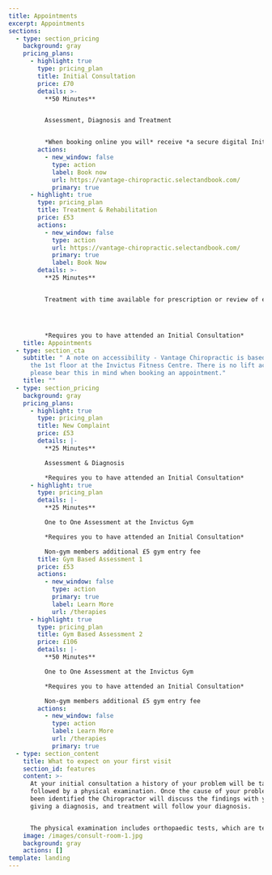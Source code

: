 ```yaml
---
title: Appointments
excerpt: Appointments
sections:
  - type: section_pricing
    background: gray
    pricing_plans:
      - highlight: true
        type: pricing_plan
        title: Initial Consultation
        price: £70
        details: >-
          **50 Minutes**


          Assessment, Diagnosis and Treatment


          *When booking online you will* receive *a secure digital Initial Consultation Form to fill in prior to your appointment.*
        actions:
          - new_window: false
            type: action
            label: Book now
            url: https://vantage-chiropractic.selectandbook.com/
            primary: true
      - highlight: true
        type: pricing_plan
        title: Treatment & Rehabilitation
        price: £53
        actions:
          - new_window: false
            type: action
            url: https://vantage-chiropractic.selectandbook.com/
            primary: true
            label: Book Now
        details: >-
          **25 Minutes**


          Treatment with time available for prescription or review of exercises/stretches




          *Requires you to have attended an Initial Consultation*
    title: Appointments
  - type: section_cta
    subtitle: " A note on accessibility - Vantage Chiropractic is based upstairs on
      the 1st floor at the Invictus Fitness Centre. There is no lift access,
      please bear this in mind when booking an appointment."
    title: ""
  - type: section_pricing
    background: gray
    pricing_plans:
      - highlight: true
        type: pricing_plan
        title: New Complaint
        price: £53
        details: |-
          **25 Minutes**

          Assessment & Diagnosis

          *Requires you to have attended an Initial Consultation*
      - highlight: true
        type: pricing_plan
        details: |-
          **25 Minutes**

          One to One Assessment at the Invictus Gym

          *Requires you to have attended an Initial Consultation*

          Non-gym members additional £5 gym entry fee
        title: Gym Based Assessment 1
        price: £53
        actions:
          - new_window: false
            type: action
            primary: true
            label: Learn More
            url: /therapies
      - highlight: true
        type: pricing_plan
        title: Gym Based Assessment 2
        price: £106
        details: |-
          **50 Minutes**

          One to One Assessment at the Invictus Gym

          *Requires you to have attended an Initial Consultation*

          Non-gym members additional £5 gym entry fee
        actions:
          - new_window: false
            type: action
            label: Learn More
            url: /therapies
            primary: true
  - type: section_content
    title: What to expect on your first visit
    section_id: features
    content: >-
      At your initial consultation a history of your problem will be taken,
      followed by a physical examination. Once the cause of your problem has
      been identified the Chiropractor will discuss the findings with you,
      giving a diagnosis, and treatment will follow your diagnosis. 


      The physical examination includes orthopaedic tests, which are tests to identify the specific anatomical structures which are causing your pain; functional assessment, and where indicated a neurological screen. Functional assessments are used to determine how effectively an area is working, and to help to determine what treatment or rehabilitation exercises would be most appropriate for you.
    image: /images/consult-room-1.jpg
    background: gray
    actions: []
template: landing
---
```

